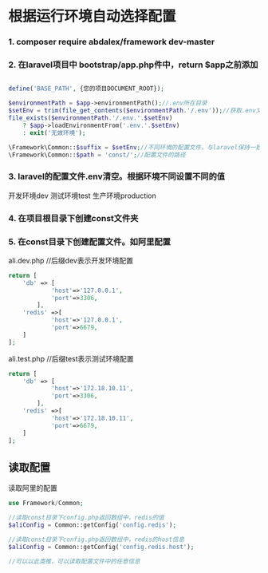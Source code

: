 # 根据运行环境自动选择配置### 1. composer require abdalex/framework dev-master### 2. 在laravel项目中 bootstrap/app.php件中，return $app之前添加```phpdefine('BASE_PATH', {您的项目DOCUMENT_ROOT});$environmentPath = $app->environmentPath();//.env所在目录$setEnv = trim(file_get_contents($environmentPath.'/.env'));//获取.env文件内容file_exists($environmentPath.'/.env.'.$setEnv)    ? $app->loadEnvironmentFrom('.env.'.$setEnv)    : exit('无效环境');\Framework\Common::$suffix = $setEnv;//不同环境的配置文件，与laravel保持一致\Framework\Common::$path = 'const/';//配置文件的路径```### 3. laravel的配置文件.env清空。根据环境不同设置不同的值开发环境dev测试环境test生产环境production### 4. 在项目根目录下创建const文件夹### 5. 在const目录下创建配置文件。如阿里配置ali.dev.php   //后缀dev表示开发环境配置```phpreturn [    'db' => [            'host'=>'127.0.0.1',            'port'=>3306,        ],    'redis' =>[            'host'=>'127.0.0.1',            'port'=>6679,    ]];```ali.test.php  //后缀test表示测试环境配置```phpreturn [    'db' => [            'host'=>'172.18.10.11',            'port'=>3306,        ],    'redis' =>[            'host'=>'172.18.10.11',            'port'=>6679,    ]];```## 读取配置读取阿里的配置```phpuse Framework/Common;//读取const目录下config.php返回数组中，redis的值$aliConfig = Common::getConfig('config.redis');//读取const目录下config.php返回数组中，redis的host信息$aliConfig = Common::getConfig('config.redis.host');//可以以此类推，可以读取配置文件中的任意信息```